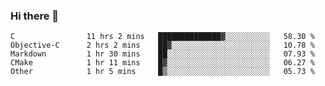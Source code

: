 ### Hi there 👋

<!--
**WShiBin/WShiBin** is a ✨ _special_ ✨ repository because its `README.md` (this file) appears on your GitHub profile.

Here are some ideas to get you started:

- 🔭 I’m currently working on ...
- 🌱 I’m currently learning ...
- 👯 I’m looking to collaborate on ...
- 🤔 I’m looking for help with ...
- 💬 Ask me about ...
- 📫 How to reach me: ...
- 😄 Pronouns: ...
- ⚡ Fun fact: ...
-->

<!--START_SECTION:waka-->

```text
C                11 hrs 2 mins   ██████████████▓░░░░░░░░░░   58.30 %
Objective-C      2 hrs 2 mins    ██▓░░░░░░░░░░░░░░░░░░░░░░   10.78 %
Markdown         1 hr 30 mins    ██░░░░░░░░░░░░░░░░░░░░░░░   07.93 %
CMake            1 hr 11 mins    █▓░░░░░░░░░░░░░░░░░░░░░░░   06.27 %
Other            1 hr 5 mins     █▒░░░░░░░░░░░░░░░░░░░░░░░   05.73 %
```

<!--END_SECTION:waka-->

